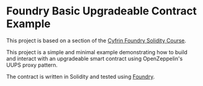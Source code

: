 # Foundry Basic Upgradeable Contract Example

This project is based on a section of the [Cyfrin Foundry Solidity Course](https://github.com/Cyfrin/foundry-upgrades-cu).

This project is a simple and minimal example demonstrating how to build and interact with an upgradeable smart contract using OpenZeppelin's UUPS proxy pattern.

The contract is written in Solidity and tested using [Foundry](https://book.getfoundry.sh/).